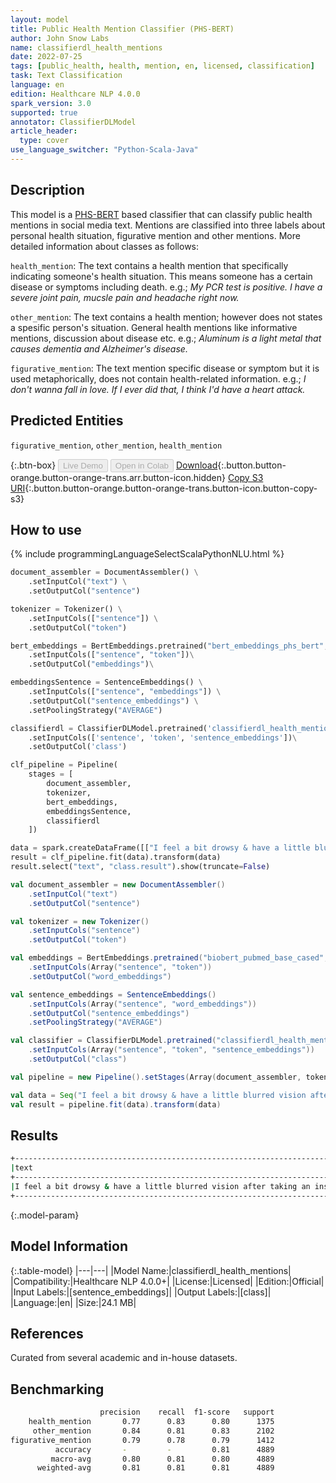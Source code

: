 ```yaml
---
layout: model
title: Public Health Mention Classifier (PHS-BERT)
author: John Snow Labs
name: classifierdl_health_mentions
date: 2022-07-25
tags: [public_health, health, mention, en, licensed, classification]
task: Text Classification
language: en
edition: Healthcare NLP 4.0.0
spark_version: 3.0
supported: true
annotator: ClassifierDLModel
article_header:
  type: cover
use_language_switcher: "Python-Scala-Java"
---
```


## Description

This model is a [PHS-BERT](https://arxiv.org/abs/2204.04521) based classifier that can classify public health mentions in social media text. Mentions are classified into three labels about personal health situation, figurative mention and other mentions. More detailed information about classes as follows:

`health_mention`: The text contains a health mention that specifically indicating someone's health situation.  This means someone has a certain disease or symptoms including death. e.g.; *My PCR test is positive. I have a severe joint pain, mucsle pain and headache right now.*

`other_mention`: The text contains a health mention; however does not states a spesific person's situation. General health mentions like informative mentions, discussion about disease etc. e.g.; *Aluminum is a light metal that causes dementia and Alzheimer's disease.*

`figurative_mention`: The text mention specific disease or symptom but it is used metaphorically, does not contain health-related information. e.g.; *I don't wanna fall in love. If I ever did that, I think I'd have a heart attack.*

## Predicted Entities

`figurative_mention`, `other_mention`, `health_mention`

{:.btn-box}
<button class="button button-orange" disabled>Live Demo</button>
<button class="button button-orange" disabled>Open in Colab</button>
[Download](https://s3.amazonaws.com/auxdata.johnsnowlabs.com/clinical/models/classifierdl_health_mentions_en_4.0.0_3.0_1658759311177.zip){:.button.button-orange.button-orange-trans.arr.button-icon.hidden}
[Copy S3 URI](s3://auxdata.johnsnowlabs.com/clinical/models/classifierdl_health_mentions_en_4.0.0_3.0_1658759311177.zip){:.button.button-orange.button-orange-trans.button-icon.button-copy-s3}

## How to use



<div class="tabs-box" markdown="1">
{% include programmingLanguageSelectScalaPythonNLU.html %}

```python
document_assembler = DocumentAssembler() \
    .setInputCol("text") \
    .setOutputCol("sentence")

tokenizer = Tokenizer() \
    .setInputCols(["sentence"]) \
    .setOutputCol("token")

bert_embeddings = BertEmbeddings.pretrained("bert_embeddings_phs_bert", "en", "public/models")\
    .setInputCols(["sentence", "token"])\
    .setOutputCol("embeddings")\

embeddingsSentence = SentenceEmbeddings() \
    .setInputCols(["sentence", "embeddings"]) \
    .setOutputCol("sentence_embeddings") \
    .setPoolingStrategy("AVERAGE")

classifierdl = ClassifierDLModel.pretrained('classifierdl_health_mentions', 'en', 'clinical/models')\
    .setInputCols(['sentence', 'token', 'sentence_embeddings'])\
    .setOutputCol('class')

clf_pipeline = Pipeline(
    stages = [
        document_assembler,
        tokenizer,
        bert_embeddings,
        embeddingsSentence,
        classifierdl
    ])

data = spark.createDataFrame([["I feel a bit drowsy & have a little blurred vision after taking an insulin."]]).toDF("text")
result = clf_pipeline.fit(data).transform(data)
result.select("text", "class.result").show(truncate=False)
```
```scala
val document_assembler = new DocumentAssembler()
    .setInputCol("text")
    .setOutputCol("sentence")

val tokenizer = new Tokenizer()
    .setInputCols("sentence")
    .setOutputCol("token")

val embeddings = BertEmbeddings.pretrained("biobert_pubmed_base_cased", "en")
    .setInputCols(Array("sentence", "token"))
    .setOutputCol("word_embeddings")

val sentence_embeddings = SentenceEmbeddings()
    .setInputCols(Array("sentence", "word_embeddings"))
    .setOutputCol("sentence_embeddings")
    .setPoolingStrategy("AVERAGE")

val classifier = ClassifierDLModel.pretrained("classifierdl_health_mentions", "en", "clinical/models")
    .setInputCols(Array("sentence", "token", "sentence_embeddings"))
    .setOutputCol("class")

val pipeline = new Pipeline().setStages(Array(document_assembler, tokenizer, embeddings, sentence_embeddings, classifier))

val data = Seq("I feel a bit drowsy & have a little blurred vision after taking an insulin.").toDF("text")
val result = pipeline.fit(data).transform(data) 
```
</div>

## Results

```bash
+---------------------------------------------------------------------------+----------------+
|text                                                                       |class           |
+---------------------------------------------------------------------------+----------------+
|I feel a bit drowsy & have a little blurred vision after taking an insulin.|[health_mention]|
+---------------------------------------------------------------------------+----------------+

```

{:.model-param}
## Model Information

{:.table-model}
|---|---|
|Model Name:|classifierdl_health_mentions|
|Compatibility:|Healthcare NLP 4.0.0+|
|License:|Licensed|
|Edition:|Official|
|Input Labels:|[sentence_embeddings]|
|Output Labels:|[class]|
|Language:|en|
|Size:|24.1 MB|

## References

Curated from several academic and in-house datasets.

## Benchmarking

```bash
                    precision    recall  f1-score   support
    health_mention       0.77      0.83      0.80      1375
     other_mention       0.84      0.81      0.83      2102
figurative_mention       0.79      0.78      0.79      1412
          accuracy       -         -         0.81      4889
         macro-avg       0.80      0.81      0.80      4889
      weighted-avg       0.81      0.81      0.81      4889
```
